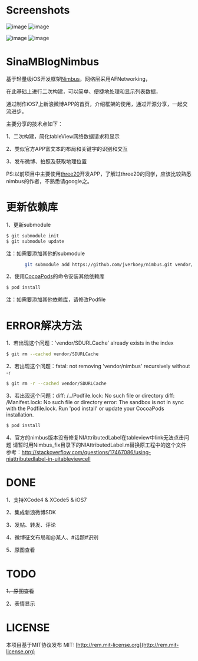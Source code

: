 # Screenshots
![image](http://cc.cocimg.com/bbs/attachment/Fid_19/19_22435_9c77b66707adb15.gif)
![image](http://git.oschina.net/jimneylee/SinaMBlogNimbus/raw/master/SinaMBlog/Images/Screenshot/homepage.png)

![image](http://git.oschina.net/jimneylee/SinaMBlogNimbus/raw/master/SinaMBlog/Images/Screenshot/postnewstatus.png)
![image](http://git.oschina.net/jimneylee/SinaMBlogNimbus/raw/master/SinaMBlog/Images/Screenshot/repost.png)

# SinaMBlogNimbus
基于轻量级iOS开发框架[Nimbus](https://github.com/jverkoey/nimbus)，网络层采用AFNetworking，

在此基础上进行二次构建，可以简单、便捷地处理和显示列表数据，

通过制作iOS7上新浪微博APP的首页，介绍框架的使用，通过开源分享，一起交流进步。

主要分享的技术点如下：

   1、二次构建，简化tableView网络数据请求和显示

   2、类似官方APP富文本的布局和关键字的识别和交互

   3、发布微博、拍照及获取地理位置

   PS:以前项目中主要使用[three20](https://github.com/facebook/three20)开发APP，了解过three20的同学，应该比较熟悉nimbus的作者，不熟悉请google之。

# 更新依赖库
1、更新submodule
``` bash
$ git submodule init 
$ git submodule update
```
注：如需要添加其他的submodule
``` bash
       git submodule add https://github.com/jverkoey/nimbus.git vendor/nimbus
```
2、使用[CocoaPods](http://cocoapods.org)的命令安装其他依赖库
``` bash   
$ pod install
```   
注：如需要添加其他依赖库，请修改Podfile

# ERROR解决方法
1、若出现这个问题：'vendor/SDURLCache' already exists in the index
``` bash
$ git rm --cached vendor/SDURLCache
```
2、若出现这个问题：fatal: not removing 'vendor/nimbus' recursively without -r
``` bash
$ git rm -r --cached vendor/SDURLCache
```
3、若出现这个问题：diff: /../Podfile.lock: No such file or directory 
   diff: /Manifest.lock: No such file or directory 
   error: The sandbox is not in sync with the Podfile.lock. Run 'pod install' or update your CocoaPods installation.
``` bash
$ pod install
```
4、官方的nimbus版本没有修复NIAttributedLabel在tableview中link无法点击问题
   请暂时用Nimbus_fix目录下的NIAttributedLabel.m替换原工程中的这个文件
   参考：http://stackoverflow.com/questions/17467086/using-niattributedlabel-in-uitableviewcell

# DONE
1、支持XCode4 & XCode5 & iOS7

2、集成新浪微博SDK

3、发帖、转发、评论

4、微博征文布局和@某人、#话题#识别

5、原图查看

# TODO
~~1、原图查看~~

2、表情显示

# LICENSE
本项目基于MIT协议发布
MIT: [http://rem.mit-license.org](http://rem.mit-license.org)
